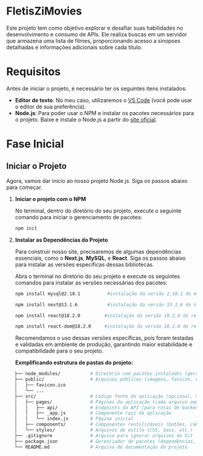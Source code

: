 # FletisZiMovies

Este projeto tem como objetivo explorar e desafiar suas habilidades no desenvolvimento e consumo de APIs. Ele realiza buscas em um servidor que armazena uma lista de filmes, proporcionando acesso a sinopses detalhadas e informações adicionais sobre cada título.

# Requisitos

Antes de iniciar o projeto, é necessário ter os seguintes itens instalados:

- **Editor de texto**: No meu caso, utilizaremos o [VS Code](https://code.visualstudio.com/) (você pode usar o editor de sua preferência).
- **Node.js**: Para poder usar o NPM e instalar os pacotes necessários para o projeto. Baixe e instale o Node.js a partir do [site oficial](https://nodejs.org/).

# Fase Inicial

## Iniciar o Projeto

Agora, vamos dar início ao nosso projeto Node.js. Siga os passos abaixo para começar.

1. **Iniciar o projeto com o NPM**

   No terminal, dentro do diretório do seu projeto, execute o seguinte comando para iniciar o gerenciamento de pacotes:

   ```bash
   npm init

   ```

2. **Instalar as Dependências do Projeto**

    Para construir nosso site, precisaremos de algumas dependências essenciais, como o **Next.js**, **MySQL**, e **React**. Siga os passos abaixo para instalar as versões específicas dessas bibliotecas.


   Abra o terminal no diretório do seu projeto e execute os seguintes comandos para instalar as versões necessárias dos pacotes:

   ```bash
   npm install mysql@2.18.1          #instalação da versão 2.18.1 do mysql
   ```
   ```bash
   npm install next@13.1.6           #instalação da versão 13.1.6 do next
   ```
   ```bash
   npm install react@18.2.0         #instalação da versão 18.2.0 do react
   ```
   ```bash
   npm install react-dom@18.2.0     #instalação da versão 18.2.0 do react-dom
   ```
   Recomendamos o uso dessas versões específicas, pois foram testadas e validadas em ambiente de produção, garantindo maior estabilidade e compatibilidade para o seu projeto.

    **Exmplificando estrutura de pastas do projeto:**


 ```bash
    ├── node_modules/           # Diretório com pacotes instalados (gerenciado pelo npm/yarn)
    ├── public/                 # Arquivos públicos (imagens, favicon, etc.)
    │   ├── favicon.ico
    │   └── ...
    ├── src/                    # Código fonte da aplicação (opcional, mas recomendado)
    │   ├── pages/              # Páginas da aplicação (cada arquivo aqui é uma rota)
    │   │   ├── api/            # Endpoints da API (para rotas de backend)
    │   │   ├── _app.js         # Componente raiz da aplicação
    │   │   └── index.js        # Página inicial
    │   ├── components/         # Componentes reutilizáveis (botões, cabeçalhos, etc.)
    │   └── styles/             # Arquivos de estilo (CSS, Sass, etc.)
    ├── .gitignore              # Arquivo para ignorar arquivos do Git
    ├── package.json            # Gerenciador de pacotes (dependências, scripts, etc.)
    └── README.md               # Arquivo de documentação do projeto
```

